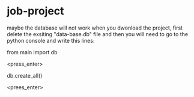 # job-project
maybe the database will not work when you dwonload the project, first delete the exsiting "data-base.db" file and then
you will need to go to the python console and write this lines:

from main import db

<press_enter>

db.create_all()

<prees_enter>
